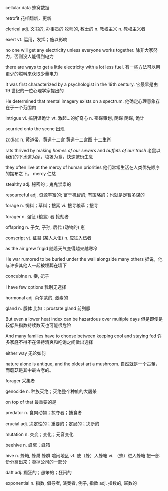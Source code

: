 cellular data
蜂窝数据

retrofit
花样翻新，更新

clerical
adj. 文书的, 办事员的
牧师的, 教士的
n. 教权主义
n. 教权主义者

exert
vt. 运用，发挥；施以影响

no one will get any electricity unless everyone works together.
除非大家努力，否则没人能得到电力

there are ways to get a little electricity with a lot less fuel.
有一些方法可以用更少的燃料来获取少量电力

It was first characterized by a psychologist in the 19th century.
它最早是由 19 世纪的一位心理学家提出的

He determined that mental imagery exists on a spectrum.
他确定心理意象存在于一个范围内

intrigue
vi. 搞阴谋诡计
vt. 激起…的好奇心
n. 密谋策划, 阴谋
阴谋, 诡计

scurried onto the scene
出现

zodiac
n. 黄道带，黄道十二宫
黄道十二宫图
十二生肖

rats thrived by making *homes of our sewers* and *buffets of our trash*
老鼠以我们的下水道为家，垃圾为食，快速繁衍生息

they often live at the mercy of human priorities
他们常常生活在人类优先顺序的摆布之下。
mercy 仁慈

stealthy
adj. 秘密的；鬼鬼祟祟的

resourceful
adj. 资源丰富的; 富于机智的; 有策略的；也就是足智多谋的

forage
n. 饲料；草料；搜索
vi. 搜寻粮草；搜寻

forager 
n. 强征 (粮食) 者
抢劫者

offspring
n. 子女, 子孙, 后代
(动物的) 崽

conscript
vt. 征召 (某人入伍)
n. 应征入伍者

as the air grew frigid
随着天气变得越来越寒冷

He war rumored to be buried under the wall alongside many others
据说，他与许多其他人一起被埋葬在墙下

concubine
n. 妾, 妃子

I have few options
我别无选择

hormonal
adj. 荷尔蒙的, 激素的

gland
n. 腺体
比如：prostate gland 前列腺

But even a lower heat index can be hazardous over multiple days
但是即使是较低热指数持续数天也可能很危险

And many families have to choose between keeping cool and staying fed
许多家庭不得不在保持清爽和吃饱之间做出选择

either way
无论如何

nature alone is antique, and the oldest art a mushroom.
自然就是一个古董，而蘑菇是其中最古老的。

forager
采集者

genocide
n. 种族灭绝；灭绝整个种族的大屠杀

on top of that
最重要的是

predator
n. 食肉动物；掠夺者；捕食者

crucial
adj. 决定性的；重要的；定局的；决断的

mutation
n. 突变；变化；元音变化

beehive
n. 蜂窝；蜂箱

hive
n. 蜂箱, 蜂巢
蜂群
喧闹地区
vt. 使（蜂）入蜂箱
vi. （蜂）进入蜂箱
把一部份分离出来；卖掉公司的一部分

daft
adj. 癫狂的；愚笨的；狂闹的

exponential
n. 指数, 倡导者, 演奏者, 例子, 指数
adj. 指数的, 幂数的
